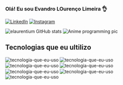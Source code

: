 ### Olá! Eu sou Evandro LOurenço Limeira 👌


[![LinkedIn](https://img.shields.io/badge/LinkedIn-0077B5?style=for-the-badge&logo=linkedin&logoColor=white)](https://www.linkedin.com/in/evandro-louren%C3%A7o-limeira/)
[![Instagram](https://img.shields.io/badge/Instagram-E4405F?style=for-the-badge&logo=instagram&logoColor=white)](https://www.instagram.com/elaurentium/)


![elaurentium GitHub stats](https://github-readme-stats.vercel.app/api?username=elaurentium&show_icons=true&theme=dracula)
![Anime programming pic](https://e7.pngegg.com/pngimages/133/695/png-clipart-computer-programming-anime-programming-language-thread-animation-gril-reading-cartoon.png)

## Tecnologias que eu ultilizo

<div style="display: inline_block"><br?>
  <img src="https://img.shields.io/badge/HTML-239120?style=for-the-badge&logo=html5&logoColor=white" alt="tecnologia-que-eu-uso" align="center" />
  <img src="https://img.shields.io/badge/CSS-239120?&style=for-the-badge&logo=css3&logoColor=white" alt="tecnologia-que-eu-uso" align="center" />
  <img src="https://img.shields.io/badge/JavaScript-F7DF1E?style=for-the-badge&logo=javascript&logoColor=black" alt="tecnologia-que-eu-uso" align="center" />
  <img src="https://img.shields.io/badge/Node.js-43853D?style=for-the-badge&logo=node.js&logoColor=white" alt="tecnologia-que-eu-uso" align="center" />
  <img src="https://img.shields.io/badge/React-20232A?style=for-the-badge&logo=react&logoColor=61DAFB" alt="tecnologia-que-eu-uso" align="center" />
  <img src="https://img.shields.io/badge/MySQL-00000F?style=for-the-badge&logo=mysql&logoColor=white" alt="tecnologia-que-eu-uso" align="center" />
  <img src="https://img.shields.io/badge/Python-3776AB?style=for-the-badge&logo=python&logoColor=white" alt="tecnologia-que-eu-uso" align="center" />
</div>
